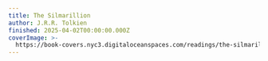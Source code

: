 ```yaml
---
title: The Silmarillion
author: J.R.R. Tolkien
finished: 2025-04-02T00:00:00.000Z
coverImage: >-
  https://book-covers.nyc3.digitaloceanspaces.com/readings/the-silmarillion-01.jpg
---
```

